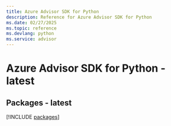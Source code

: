 ```yaml
---
title: Azure Advisor SDK for Python
description: Reference for Azure Advisor SDK for Python
ms.date: 02/27/2025
ms.topic: reference
ms.devlang: python
ms.service: advisor
---
```

# Azure Advisor SDK for Python - latest
## Packages - latest
[!INCLUDE [packages](advisor-index.md)]